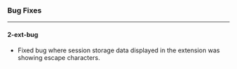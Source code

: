 ### Bug Fixes
---

#### 2-ext-bug
- Fixed bug where session storage data displayed in the extension was showing escape characters.
